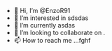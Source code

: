 - 👋 Hi, I’m @EnzoR91
- 👀 I’m interested in sdsdas
- 🌱 I’m currently asdas
- 💞️ I’m looking to collaborate on .
- 📫 How to reach me ...fghf

<!---
EnzoR91/EnzoR91 is a ✨ special ✨ repository because its `README.md` (this file) appears on your GitHub profile.
You can click the Preview link to take a look at your changes.
--->
